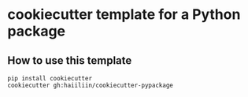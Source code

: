 # cookiecutter template for a Python package

## How to use this template

```shell
pip install cookiecutter
cookiecutter gh:haiiliin/cookiecutter-pypackage
```
